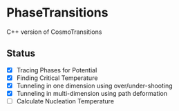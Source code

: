 # PhaseTransitions
C++ version of CosmoTransitions

## Status
- [x] Tracing Phases for Potential
- [x] Finding Critical Temperature
- [x] Tunneling in one dimension using over/under-shooting
- [x] Tunneling in multi-dimension using path deformation
- [ ] Calculate Nucleation Temperature
